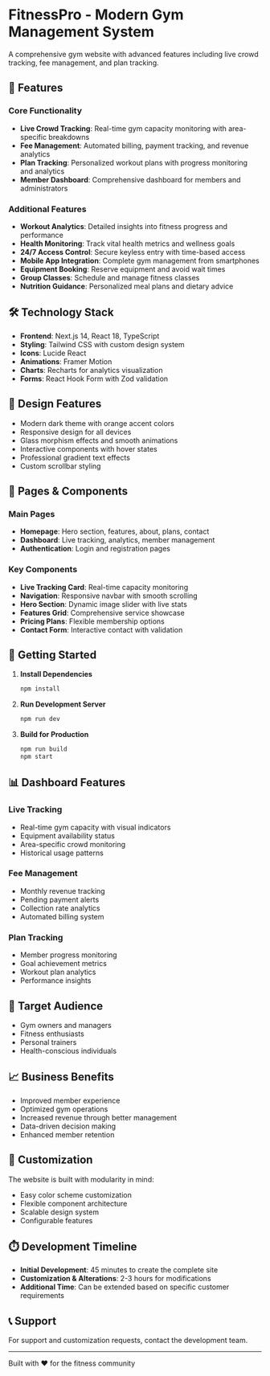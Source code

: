 # FitnessPro - Modern Gym Management System

A comprehensive gym website with advanced features including live crowd tracking, fee management, and plan tracking.

## 🚀 Features

### Core Functionality
- **Live Crowd Tracking**: Real-time gym capacity monitoring with area-specific breakdowns
- **Fee Management**: Automated billing, payment tracking, and revenue analytics
- **Plan Tracking**: Personalized workout plans with progress monitoring and analytics
- **Member Dashboard**: Comprehensive dashboard for members and administrators

### Additional Features
- **Workout Analytics**: Detailed insights into fitness progress and performance
- **Health Monitoring**: Track vital health metrics and wellness goals
- **24/7 Access Control**: Secure keyless entry with time-based access
- **Mobile App Integration**: Complete gym management from smartphones
- **Equipment Booking**: Reserve equipment and avoid wait times
- **Group Classes**: Schedule and manage fitness classes
- **Nutrition Guidance**: Personalized meal plans and dietary advice

## 🛠️ Technology Stack

- **Frontend**: Next.js 14, React 18, TypeScript
- **Styling**: Tailwind CSS with custom design system
- **Icons**: Lucide React
- **Animations**: Framer Motion
- **Charts**: Recharts for analytics visualization
- **Forms**: React Hook Form with Zod validation

## 🎨 Design Features

- Modern dark theme with orange accent colors
- Responsive design for all devices
- Glass morphism effects and smooth animations
- Interactive components with hover states
- Professional gradient text effects
- Custom scrollbar styling

## 📱 Pages & Components

### Main Pages
- **Homepage**: Hero section, features, about, plans, contact
- **Dashboard**: Live tracking, analytics, member management
- **Authentication**: Login and registration pages

### Key Components
- **Live Tracking Card**: Real-time capacity monitoring
- **Navigation**: Responsive navbar with smooth scrolling
- **Hero Section**: Dynamic image slider with live stats
- **Features Grid**: Comprehensive service showcase
- **Pricing Plans**: Flexible membership options
- **Contact Form**: Interactive contact with validation

## 🚀 Getting Started

1. **Install Dependencies**
   ```bash
   npm install
   ```

2. **Run Development Server**
   ```bash
   npm run dev
   ```

3. **Build for Production**
   ```bash
   npm run build
   npm start
   ```

## 📊 Dashboard Features

### Live Tracking
- Real-time gym capacity with visual indicators
- Equipment availability status
- Area-specific crowd monitoring
- Historical usage patterns

### Fee Management
- Monthly revenue tracking
- Pending payment alerts
- Collection rate analytics
- Automated billing system

### Plan Tracking
- Member progress monitoring
- Goal achievement metrics
- Workout plan analytics
- Performance insights

## 🎯 Target Audience

- Gym owners and managers
- Fitness enthusiasts
- Personal trainers
- Health-conscious individuals

## 📈 Business Benefits

- Improved member experience
- Optimized gym operations
- Increased revenue through better management
- Data-driven decision making
- Enhanced member retention

## 🔧 Customization

The website is built with modularity in mind:
- Easy color scheme customization
- Flexible component architecture
- Scalable design system
- Configurable features

## ⏱️ Development Timeline

- **Initial Development**: 45 minutes to create the complete site
- **Customization & Alterations**: 2-3 hours for modifications
- **Additional Time**: Can be extended based on specific customer requirements

## 📞 Support

For support and customization requests, contact the development team.

---

Built with ❤️ for the fitness community